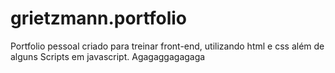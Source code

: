 # grietzmann.portfolio
Portfolio pessoal criado para treinar front-end,
utilizando html e css além de alguns Scripts em javascript.
Agagaggagagaga
